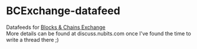 # BCExchange-datafeed
Datafeeds for [Blocks & Chains Exchange](https://bcexchange.org)  
More details can be found at discuss.nubits.com once I've found the time to write a thread there ;)